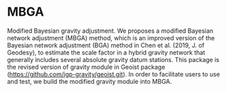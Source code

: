 # MBGA
Modified Bayesian gravity adjustment.
We proposes a modified Bayesian network adjustment (MBGA) method, which is an improved version of the Bayesian network adjustment (BGA) method in Chen et al. (2019, J. of Geodesy), to estimate the scale factor in a hybrid gravity network that generally includes several absolute gravity datum stations.
This package is the revised version of gravity module in Geoist package (https://github.com/igp-gravity/geoist.git). In order to facilitate users to use and test, we build the modified gravity module into MBGA.
